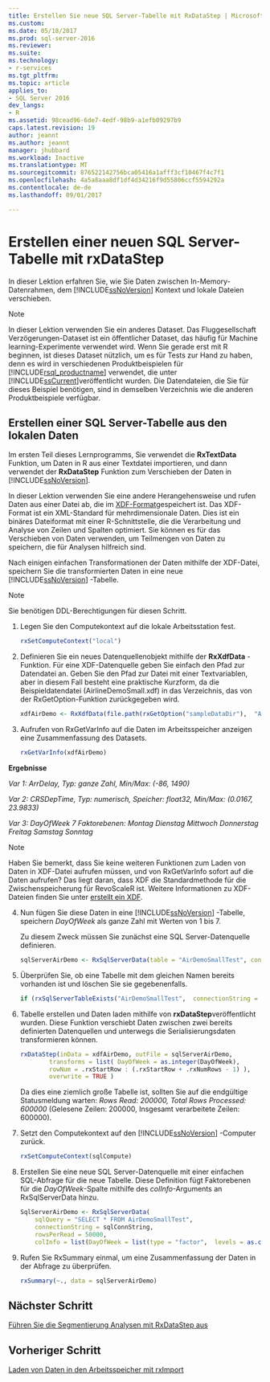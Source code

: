 ```yaml
---
title: Erstellen Sie neue SQL Server-Tabelle mit RxDataStep | Microsoft Docs
ms.custom: 
ms.date: 05/18/2017
ms.prod: sql-server-2016
ms.reviewer: 
ms.suite: 
ms.technology:
- r-services
ms.tgt_pltfrm: 
ms.topic: article
applies_to:
- SQL Server 2016
dev_langs:
- R
ms.assetid: 98cead96-6de7-4edf-98b9-a1efb09297b9
caps.latest.revision: 19
author: jeannt
ms.author: jeannt
manager: jhubbard
ms.workload: Inactive
ms.translationtype: MT
ms.sourcegitcommit: 876522142756bca05416a1afff3cf10467f4c7f1
ms.openlocfilehash: 4a5a8aaa8df1df4d34216f9d55806ccf5594292a
ms.contentlocale: de-de
ms.lasthandoff: 09/01/2017

---
```

# <a name="create-new-sql-server-table-using-rxdatastep"></a>Erstellen einer neuen SQL Server-Tabelle mit rxDataStep

In dieser Lektion erfahren Sie, wie Sie Daten zwischen In-Memory-Datenrahmen, dem [!INCLUDE[ssNoVersion](../../includes/ssnoversion-md.md)] Kontext und lokale Dateien verschieben.

> [!NOTE]
> In dieser Lektion verwenden Sie ein anderes Dataset. Das Fluggesellschaft Verzögerungen-Dataset ist ein öffentlicher Dataset, das häufig für Machine learning-Experimente verwendet wird. Wenn Sie gerade erst mit R beginnen, ist dieses Dataset nützlich, um es für Tests zur Hand zu haben, denn es wird in verschiedenen Produktbeispielen für [!INCLUDE[rsql_productname](../../includes/rsql-productname-md.md)] verwendet, die unter [!INCLUDE[ssCurrent](../../includes/sscurrent-md.md)]veröffentlicht wurden. Die Datendateien, die Sie für dieses Beispiel benötigen, sind in demselben Verzeichnis wie die anderen Produktbeispiele verfügbar.

## <a name="create-sql-server-table-from-local-data"></a>Erstellen einer SQL Server-Tabelle aus den lokalen Daten

Im ersten Teil dieses Lernprogramms, Sie verwendet die **RxTextData** Funktion, um Daten in R aus einer Textdatei importieren, und dann verwendet der **RxDataStep** Funktion zum Verschieben der Daten in [!INCLUDE[ssNoVersion](../../includes/ssnoversion-md.md)].

In dieser Lektion verwenden Sie eine andere Herangehensweise und rufen Daten aus einer Datei ab, die im [XDF-Format](https://en.wikipedia.org/wiki/Extensible_Data_Format)gespeichert ist. Das XDF-Format ist ein XML-Standard für mehrdimensionale Daten. Dies ist ein binäres Dateiformat mit einer R-Schnittstelle, die die Verarbeitung und Analyse von Zeilen und Spalten optimiert.  Sie können es für das Verschieben von Daten verwenden, um Teilmengen von Daten zu speichern, die für Analysen hilfreich sind.

Nach einigen einfachen Transformationen der Daten mithilfe der XDF-Datei, speichern Sie die transformierten Daten in eine neue [!INCLUDE[ssNoVersion](../../includes/ssnoversion-md.md)] -Tabelle.

> [!NOTE]
> Sie benötigen DDL-Berechtigungen für diesen Schritt.

1. Legen Sie den Computekontext auf die lokale Arbeitsstation fest.
  
    ```R
    rxSetComputeContext("local")
    ```
  
2. Definieren Sie ein neues Datenquellenobjekt mithilfe der **RxXdfData** -Funktion. Für eine XDF-Datenquelle geben Sie einfach den Pfad zur Datendatei an.  Geben Sie den Pfad zur Datei mit einer Textvariablen, aber in diesem Fall besteht eine praktische Kurzform, da die Beispieldatendatei (AirlineDemoSmall.xdf) in das Verzeichnis, das von der RxGetOption-Funktion zurückgegeben wird.
  
    ```R
    xdfAirDemo <- RxXdfData(file.path(rxGetOption("sampleDataDir"),  "AirlineDemoSmall.xdf"))
    ```

3. Aufrufen von RxGetVarInfo auf die Daten im Arbeitsspeicher anzeigen eine Zusammenfassung des Datasets.
  
    ```R
    rxGetVarInfo(xdfAirDemo)
    ```

**Ergebnisse**

*Var 1: ArrDelay, Typ: ganze Zahl, Min/Max: (-86, 1490)*

*Var 2: CRSDepTime, Typ: numerisch, Speicher: float32, Min/Max: (0.0167, 23.9833)*

*Var 3: DayOfWeek 7 Faktorebenen: Montag Dienstag Mittwoch Donnerstag Freitag Samstag Sonntag*

> [!NOTE]
> 
> Haben Sie bemerkt, dass Sie keine weiteren Funktionen zum Laden von Daten in XDF-Datei aufrufen müssen, und von RxGetVarInfo sofort auf die Daten aufrufen? Das liegt daran, dass XDF die Standardmethode für die Zwischenspeicherung für RevoScaleR ist. Weitere Informationen zu XDF-Dateien finden Sie unter [erstellt ein XDF](https://msdn.microsoft.com/microsoft-r/scaler-data-xdf).
  
4. Nun fügen Sie diese Daten in eine [!INCLUDE[ssNoVersion](../../includes/ssnoversion-md.md)] -Tabelle, speichern _DayOfWeek_ als ganze Zahl mit Werten von 1 bis 7.
  
    Zu diesem Zweck müssen Sie zunächst eine SQL Server-Datenquelle definieren.
  
    ```R
    sqlServerAirDemo <- RxSqlServerData(table = "AirDemoSmallTest", connectionString = sqlConnString)
    ```
  
5. Überprüfen Sie, ob eine Tabelle mit dem gleichen Namen bereits vorhanden ist und löschen Sie sie gegebenenfalls.
  
    ```R
    if (rxSqlServerTableExists("AirDemoSmallTest",  connectionString = sqlConnString))  rxSqlServerDropTable("AirDemoSmallTest",  connectionString = sqlConnString)
    ```
  
6. Tabelle erstellen und Daten laden mithilfe von **rxDataStep**veröffentlicht wurden. Diese Funktion verschiebt Daten zwischen zwei bereits definierten Datenquellen und unterwegs die Serialisierungsdaten transformieren können.
  
    ```R
    rxDataStep(inData = xdfAirDemo, outFile = sqlServerAirDemo,
            transforms = list( DayOfWeek = as.integer(DayOfWeek),
            rowNum = .rxStartRow : (.rxStartRow + .rxNumRows - 1) ),
            overwrite = TRUE )
    ```
  
    Da dies eine ziemlich große Tabelle ist, sollten Sie auf die endgültige Statusmeldung warten: *Rows Read: 200000, Total Rows Processed: 600000* (Gelesene Zeilen: 200000, Insgesamt verarbeitete Zeilen: 600000).
     
7. Setzt den Computekontext auf den [!INCLUDE[ssNoVersion](../../includes/ssnoversion-md.md)] -Computer zurück.

    ```R
    rxSetComputeContext(sqlCompute)
    ```
  
8. Erstellen Sie eine neue SQL Server-Datenquelle mit einer einfachen SQL-Abfrage für die neue Tabelle. Diese Definition fügt Faktorebenen für die *DayOfWeek*-Spalte mithilfe des *colInfo*-Arguments an RxSqlServerData hinzu.
  
    ```R
    SqlServerAirDemo <- RxSqlServerData(
        sqlQuery = "SELECT * FROM AirDemoSmallTest",
        connectionString = sqlConnString,
        rowsPerRead = 50000,
        colInfo = list(DayOfWeek = list(type = "factor",  levels = as.character(1:7))))
    ```
  
9. Rufen Sie RxSummary einmal, um eine Zusammenfassung der Daten in der Abfrage zu überprüfen.
  
    ```R
    rxSummary(~., data = sqlServerAirDemo)
    ```

## <a name="next-step"></a>Nächster Schritt

[Führen Sie die Segmentierung Analysen mit RxDataStep aus](../../advanced-analytics/tutorials/deepdive-perform-chunking-analysis-using-rxdatastep.md)

## <a name="previous-step"></a>Vorheriger Schritt

[Laden von Daten in den Arbeitsspeicher mit rxImport](../../advanced-analytics/tutorials/deepdive-load-data-into-memory-using-rximport.md)



